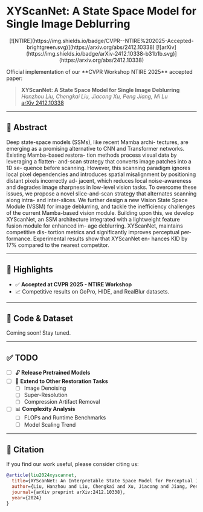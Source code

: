 # XYScanNet: A State Space Model for Single Image Deblurring

<p align="center">
[![NTIRE](https://img.shields.io/badge/CVPR--NTIRE%202025-Accepted-brightgreen.svg)](https://arxiv.org/abs/2412.10338)
[![arXiv](https://img.shields.io/badge/arXiv-2412.10338-b31b1b.svg)](https://arxiv.org/abs/2412.10338)
</p>
Official implementation of our **CVPR Workshop NTIRE 2025** accepted paper:

> **XYScanNet: A State Space Model for Single Image Deblurring**  
> *Hanzhou Liu, Chengkai Liu, Jiacong Xu, Peng Jiang, Mi Lu*  
> [arXiv 2412.10338](https://arxiv.org/abs/2412.10338)

---

## 📝 Abstract

Deep state-space models (SSMs), like recent Mamba archi-
tectures, are emerging as a promising alternative to CNN
and Transformer networks. Existing Mamba-based restora-
tion methods process visual data by leveraging a flatten-
and-scan strategy that converts image patches into a 1D se-
quence before scanning. However, this scanning paradigm
ignores local pixel dependencies and introduces spatial
misalignment by positioning distant pixels incorrectly ad-
jacent, which reduces local noise-awareness and degrades
image sharpness in low-level vision tasks. To overcome
these issues, we propose a novel slice-and-scan strategy
that alternates scanning along intra- and inter-slices. We
further design a new Vision State Space Module (VSSM)
for image deblurring, and tackle the inefficiency challenges
of the current Mamba-based vision module. Building upon
this, we develop XYScanNet, an SSM architecture integrated
with a lightweight feature fusion module for enhanced im-
age deblurring. XYScanNet, maintains competitive dis-
tortion metrics and significantly improves perceptual per-
formance. Experimental results show that XYScanNet en-
hances KID by 17% compared to the nearest competitor.

---

## 🚀 Highlights

- ✅ **Accepted at CVPR 2025 - NTIRE Workshop**
- 📈 Competitive results on GoPro, HIDE, and RealBlur datasets.

---

## 📁 Code & Dataset

Coming soon! Stay tuned.

---

## ✅ TODO

- [ ] 🔓 **Release Pretrained Models**
- [ ] 🔄 **Extend to Other Restoration Tasks**
  - [ ] Image Denoising
  - [ ] Super-Resolution
  - [ ] Compression Artifact Removal
- [ ] 📊 **Complexity Analysis**
  - [ ] FLOPs and Runtime Benchmarks
  - [ ] Model Scaling Trend

---

## 📖 Citation

If you find our work useful, please consider citing us:

```bibtex
@article{liu2024xyscannet,
  title={XYScanNet: An Interpretable State Space Model for Perceptual Image Deblurring},
  author={Liu, Hanzhou and Liu, Chengkai and Xu, Jiacong and Jiang, Peng and Lu, Mi},
  journal={arXiv preprint arXiv:2412.10338},
  year={2024}
}
